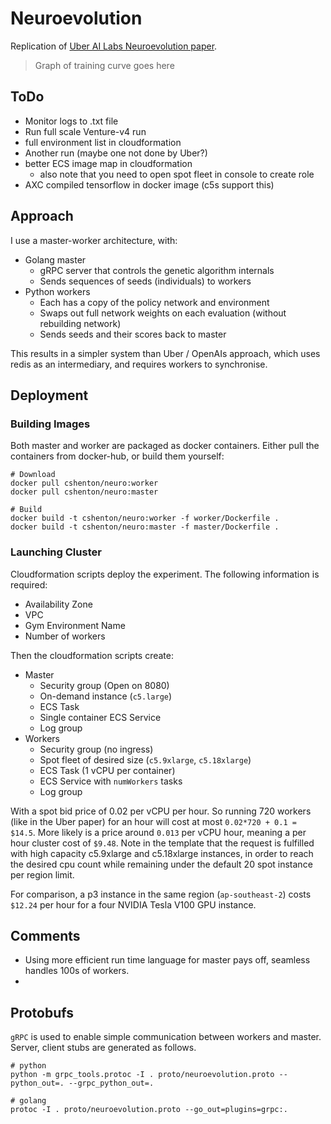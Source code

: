 # Neuroevolution

Replication of [Uber AI Labs Neuroevolution paper](https://arxiv.org/pdf/1712.06567.pdf).

> Graph of training curve goes here

## ToDo

- Monitor logs to .txt file
- Run full scale Venture-v4 run
- full environment list in cloudformation
- Another run (maybe one not done by Uber?)
- better ECS image map in cloudformation
    - also note that you need to open spot fleet in console to create role
- AXC compiled tensorflow in docker image (c5s support this)


## Approach

I use a master-worker architecture, with:

- Golang master
    - gRPC server that controls the genetic algorithm internals
    - Sends sequences of seeds (individuals) to workers
- Python workers
    - Each has a copy of the policy network and environment
    - Swaps out full network weights on each evaluation (without rebuilding network)
    - Sends seeds and their scores back to master

This results in a simpler system than Uber / OpenAIs approach, which uses redis as an intermediary,
and requires workers to synchronise.


## Deployment

### Building Images

Both master and worker are packaged as docker containers. Either pull the containers from docker-hub,
or build them yourself:
```
# Download
docker pull cshenton/neuro:worker
docker pull cshenton/neuro:master

# Build
docker build -t cshenton/neuro:worker -f worker/Dockerfile .
docker build -t cshenton/neuro:master -f master/Dockerfile .
```

### Launching Cluster

Cloudformation scripts deploy the experiment. The following information is required:
- Availability Zone
- VPC
- Gym Environment Name
- Number of workers

Then the cloudformation scripts create:
- Master
    - Security group (Open on 8080)
    - On-demand instance (`c5.large`)
    - ECS Task
    - Single container ECS Service
    - Log group
- Workers
    - Security group (no ingress)
    - Spot fleet of desired size (`c5.9xlarge`, `c5.18xlarge`)
    - ECS Task (1 vCPU per container)
    - ECS Service with `numWorkers` tasks
    - Log group

With a spot bid price of 0.02 per vCPU per hour. So running 720 workers (like in the Uber paper)
for an hour will cost at most `0.02*720 + 0.1 = $14.5`. More likely is a price around `0.013` per
vCPU hour, meaning a per hour cluster cost of `$9.48`. Note in the template that the request is
fulfilled with high capacity c5.9xlarge and c5.18xlarge instances, in order to reach the desired
cpu count while remaining under the default 20 spot instance per region limit.

For comparison, a p3 instance in the same region (`ap-southeast-2`) costs `$12.24` per hour for a
four NVIDIA Tesla V100 GPU instance.

## Comments

- Using more efficient run time language for master pays off, seamless handles 100s of workers.
-


## Protobufs

`gRPC` is used to enable simple communication between workers and master. Server, client stubs
are generated as follows.

```
# python
python -m grpc_tools.protoc -I . proto/neuroevolution.proto --python_out=. --grpc_python_out=.

# golang
protoc -I . proto/neuroevolution.proto --go_out=plugins=grpc:.
```
